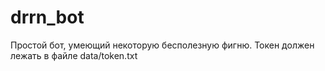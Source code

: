 # drrn_bot
Простой бот, умеющий некоторую бесполезную фигню.
Токен должен лежать в файле data/token.txt
